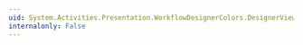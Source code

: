 ```yaml
---
uid: System.Activities.Presentation.WorkflowDesignerColors.DesignerViewShellBarCaptionColor
internalonly: False
---
```

